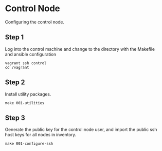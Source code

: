 # Control Node

Configuring the control node.

## Step 1

Log into the control machine and change to the directory with the
Makefile and ansible configuration

```
vagrant ssh control
cd /vagrant
```

## Step 2

Install utility packages.

```
make 001-utilities
```

## Step 3

Generate the public key for the control node user, and import the
public ssh host	keys for all nodes in inventory.

```
make 001-configure-ssh
```
